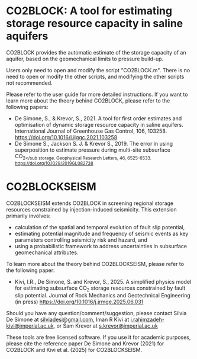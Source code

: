 # CO2BLOCK: A tool for estimating storage resource capacity in saline aquifers

CO2BLOCK provides the automatic estimate of the storage capacity of an aquifer, based on the geomechanical limits to pressure build-up. 

Users only need to open and modify the script "CO2BLOCK.m". There is no need to open or modify the other scripts, and modifying the other scripts ‎not recommended.

Please refer to the user guide for more detailed instructions. 
If you want to learn more about the theory behind CO2BLOCK, please refer to the following papers:
- De Simone, S., & Krevor, S., 2021. A tool for first order estimates and optimisation of dynamic storage resource capacity in saline aquifers. International Journal of Greenhouse Gas Control, 106, 103258. <https://doi.org/10.1016/j.ijggc.2021.103258> 
- De Simone S., Jackson S. J. & Krevor S., 2019. The error in using superposition to estimate pressure during multi-site subsurface CO<sub>2</sub storage. Geophysical Research Letters, 46, 6525-6533.  <https://doi.org/10.1029/2019GL082738>

# CO2BLOCKSEISM
CO2BLOCKSEISM extends CO2BLOCK in screening regional storage resources constrained by injection-induced seismicity. This extension primarily involves:
- calculation of the spatial and temporal evolution of fault slip potential,
- estimating potential magnitude and frequency of seismic events as key parameters controlling seismicity risk and hazard, and
- using a probabilistic framework to address uncertainties in subsurface geomechanical attributes.

To learn more about the theory behind CO2BLOCKSEISM, please refer to the following paper:
- Kivi, I.R., De Simone, S. and Krevor, S., 2025. A simplified physics model for estimating subsurface CO<sub>2</sub> storage resources constrained ‎by fault slip potential. Journal of Rock Mechanics and Geotechnical Engineering (in press) <https://doi.org/10.1016/j.jrmge.2025.06.031>

Should you have any question/comment/suggestion, please contact Silvia De Simone at silviadesi@gmail.com, Iman R Kivi at i.rahimzadeh-kivi@imperial.ac.uk, or Sam Krevor at s.krevor@imperial.ac.uk

These tools are free licensed software.
If you use it for academic purposes, please cite the reference paper De Simone and Krevor (2021) for CO2BLOCK and Kivi et al. (2025) for CO2BLOCKSEISM.
